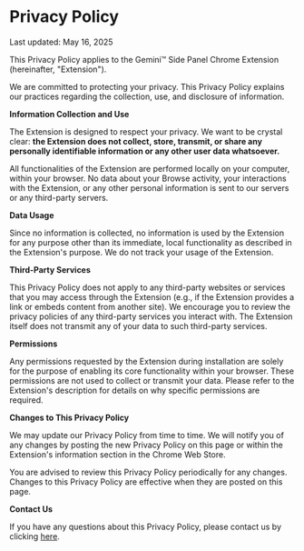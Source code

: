 # Privacy Policy

Last updated: May 16, 2025

This Privacy Policy applies to the Gemini™ Side Panel Chrome Extension (hereinafter, "Extension").

We are committed to protecting your privacy. This Privacy Policy explains our practices regarding the collection, use, and disclosure of information.

**Information Collection and Use**

The Extension is designed to respect your privacy. We want to be crystal clear: **the Extension does not collect, store, transmit, or share any personally identifiable information or any other user data whatsoever.**

All functionalities of the Extension are performed locally on your computer, within your browser. No data about your Browse activity, your interactions with the Extension, or any other personal information is sent to our servers or any third-party servers.

**Data Usage**

Since no information is collected, no information is used by the Extension for any purpose other than its immediate, local functionality as described in the Extension's purpose. We do not track your usage of the Extension.

**Third-Party Services**

This Privacy Policy does not apply to any third-party websites or services that you may access through the Extension (e.g., if the Extension provides a link or embeds content from another site). We encourage you to review the privacy policies of any third-party services you interact with. The Extension itself does not transmit any of your data to such third-party services.

**Permissions**

Any permissions requested by the Extension during installation are solely for the purpose of enabling its core functionality within your browser. These permissions are not used to collect or transmit your data. Please refer to the Extension's description for details on why specific permissions are required.

**Changes to This Privacy Policy**

We may update our Privacy Policy from time to time. We will notify you of any changes by posting the new Privacy Policy on this page or within the Extension's information section in the Chrome Web Store.

You are advised to review this Privacy Policy periodically for any changes. Changes to this Privacy Policy are effective when they are posted on this page.

**Contact Us**

If you have any questions about this Privacy Policy, please contact us by clicking [here](https://github.com/danieladarve/iframe-me-chrome-extension/issues).